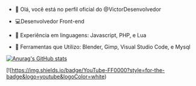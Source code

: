 - 🌙  Olá, você está no perfil oficial do @VictorDesenvolvedor

- 💻Desenvolvedor Front-end

- 💾 Experiência em linguagens: Javascript, PHP, e Lua

- 🧰 Ferramentas que Utilizo: Blender, Gimp, Visual Studio Code, e Mysql

[![Anurag's GitHub stats](https://github-readme-stats.vercel.app/api?username=VictorDesenvolvedor)](https://github.com/anuraghazra/github-readme-stats)

[![https://img.shields.io/badge/YouTube-FF0000?style=for-the-badge&logo=youtube&logoColor=white)
<!---
VictorDesenvolvedor/VictorDesenvolvedor is a ✨ special ✨ repository because its `README.md` (this file) appears on your GitHub profile.
You can click the Preview link to take a look at your changes.
--->
